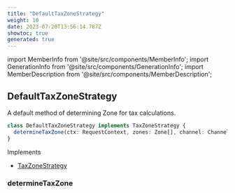 ```yaml
---
title: "DefaultTaxZoneStrategy"
weight: 10
date: 2023-07-20T13:56:14.787Z
showtoc: true
generated: true
---
```

<!-- This file was generated from the Vendure source. Do not modify. Instead, re-run the "docs:build" script -->
import MemberInfo from '@site/src/components/MemberInfo';
import GenerationInfo from '@site/src/components/GenerationInfo';
import MemberDescription from '@site/src/components/MemberDescription';


## DefaultTaxZoneStrategy

<GenerationInfo sourceFile="packages/core/src/config/tax/default-tax-zone-strategy.ts" sourceLine="12" packageName="@vendure/core" />

A default method of determining Zone for tax calculations.

```ts title="Signature"
class DefaultTaxZoneStrategy implements TaxZoneStrategy {
  determineTaxZone(ctx: RequestContext, zones: Zone[], channel: Channel, order?: Order) => Zone;
}
```
Implements

 * <a href='/typescript-api/tax/tax-zone-strategy#taxzonestrategy'>TaxZoneStrategy</a>



### determineTaxZone

<MemberInfo kind="method" type="(ctx: <a href='/typescript-api/request/request-context#requestcontext'>RequestContext</a>, zones: <a href='/typescript-api/entities/zone#zone'>Zone</a>[], channel: <a href='/typescript-api/entities/channel#channel'>Channel</a>, order?: <a href='/typescript-api/entities/order#order'>Order</a>) => <a href='/typescript-api/entities/zone#zone'>Zone</a>"   />


